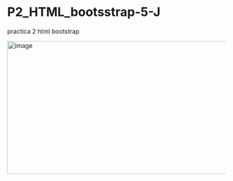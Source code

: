 # P2_HTML_bootsstrap-5-J
practica 2 html bootstrap

<img width="671" height="307" alt="image" src="https://github.com/user-attachments/assets/9b298ec6-8e31-4986-b52c-2ba842b3c8e1" />
